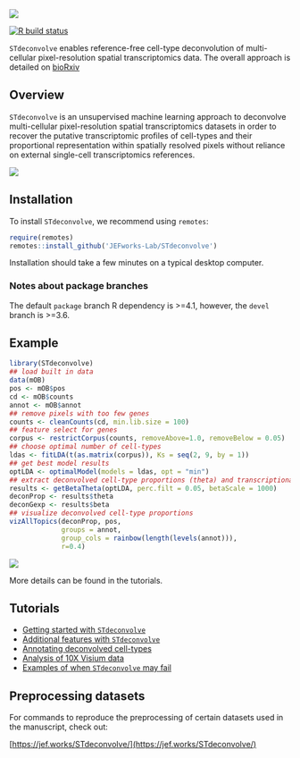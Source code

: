 <img src="https://github.com/JEFworks/STdeconvolve/blob/devel/docs/img/STdeconvolve_logo.png?raw=true"/>

<!-- badges: start -->
[![R build status](https://github.com/JEFworks/STdeconvolve/workflows/R-CMD-check/badge.svg)](https://github.com/JEFworks/STdeconvolve/actions)
<!-- badges: end -->

`STdeconvolve` enables reference-free cell-type deconvolution of multi-cellular pixel-resolution spatial transcriptomics data. The overall approach is detailed on [bioRxiv](https://www.biorxiv.org/content/10.1101/2021.06.15.448381v2)

## Overview

`STdeconvolve` is an unsupervised machine learning approach to deconvolve multi-cellular pixel-resolution spatial transcriptomics datasets in order to recover the putative transcriptomic profiles of cell-types and their proportional representation within spatially resolved pixels without reliance on external single-cell transcriptomics references.

<img src="https://github.com/JEFworks/STdeconvolve/blob/devel/docs/img/STdeconvolve_workflowforwebsite_v2.png?raw=true"/>

## Installation

To install `STdeconvolve`, we recommend using `remotes`:

``` r
require(remotes)
remotes::install_github('JEFworks-Lab/STdeconvolve')
```

Installation should take a few minutes on a typical desktop computer.

### Notes about package branches

The default `package` branch R dependency is >=4.1, however, the `devel` branch is >=3.6.

## Example

``` r
library(STdeconvolve)
## load built in data
data(mOB)
pos <- mOB$pos
cd <- mOB$counts
annot <- mOB$annot
## remove pixels with too few genes
counts <- cleanCounts(cd, min.lib.size = 100)
## feature select for genes
corpus <- restrictCorpus(counts, removeAbove=1.0, removeBelow = 0.05)
## choose optimal number of cell-types
ldas <- fitLDA(t(as.matrix(corpus)), Ks = seq(2, 9, by = 1))
## get best model results
optLDA <- optimalModel(models = ldas, opt = "min")
## extract deconvolved cell-type proportions (theta) and transcriptional profiles (beta)
results <- getBetaTheta(optLDA, perc.filt = 0.05, betaScale = 1000)
deconProp <- results$theta
deconGexp <- results$beta
## visualize deconvolved cell-type proportions
vizAllTopics(deconProp, pos,
             groups = annot, 
             group_cols = rainbow(length(levels(annot))),
             r=0.4)	  
```

<img src="https://github.com/JEFworks/STdeconvolve/blob/devel/docs/getting_started_files/figure-markdown_github/getting_started_proportions-1.png?raw=true"/>

More details can be found in the tutorials.

## Tutorials
- [Getting started with `STdeconvolve`](https://github.com/JEFworks/STdeconvolve/blob/devel/docs/getting_started.md)
- [Additional features with `STdeconvolve`](https://github.com/JEFworks/STdeconvolve/blob/devel/docs/additional_features.md)
- [Annotating deconvolved cell-types](https://github.com/JEFworks/STdeconvolve/blob/devel/docs/celltype_annotation.md)
- [Analysis of 10X Visium data](https://github.com/JEFworks/STdeconvolve/blob/devel/docs/visium_10x.md)
- [Examples of when `STdeconvolve` may fail](https://github.com/JEFworks/STdeconvolve/blob/devel/docs/failure_examples.md)

## Preprocessing datasets

For commands to reproduce the preprocessing of certain datasets used in the manuscript, check out:

[https://jef.works/STdeconvolve/](https://jef.works/STdeconvolve/)
